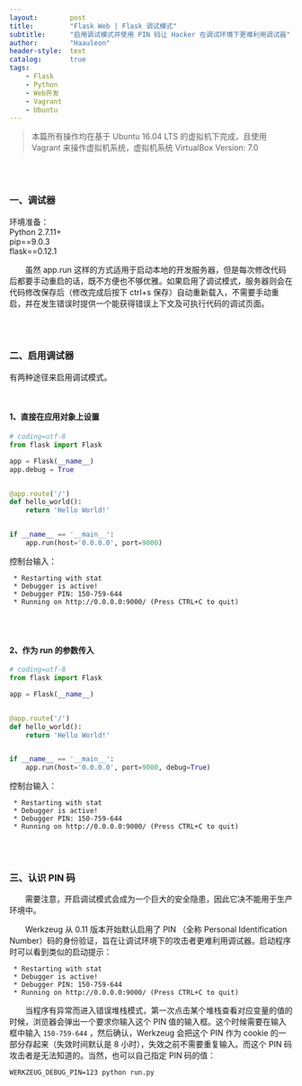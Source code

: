 ```yaml
---
layout:        post
title:         "Flask Web | Flask 调试模式"
subtitle:      "启用调试模式并使用 PIN 码让 Hacker 在调试环境下更难利用调试器"
author:        "Haauleon"
header-style:  text
catalog:       true
tags:
    - Flask
    - Python
    - Web开发
    - Vagrant
    - Ubuntu
---
```


> 本篇所有操作均在基于 Ubuntu 16.04 LTS 的虚拟机下完成，且使用 Vagrant 来操作虚拟机系统，虚拟机系统 VirtualBox Version: 7.0 

<br>
<br>

### 一、调试器
环境准备：     
Python 2.7.11+      
pip==9.0.3     
flask==0.12.1    

&emsp;&emsp;虽然 app.run 这样的方式适用于启动本地的开发服务器，但是每次修改代码后都要手动重启的话，既不方便也不够优雅。如果启用了调试模式，服务器则会在代码修改保存后（修改完成后按下 ctrl+s 保存）自动重新载入，不需要手动重启，并在发生错误时提供一个能获得错误上下文及可执行代码的调试页面。    

<br>
<br>

### 二、启用调试器
有两种途径来启用调试模式。

<br>

#### 1、直接在应用对象上设置
```python
# coding=utf-8
from flask import Flask

app = Flask(__name__)
app.debug = True


@app.route('/')
def hello_world():
    return 'Hello World!'


if __name__ == '__main__':
    app.run(host='0.0.0.0', port=9000)
```

控制台输入：    
```
 * Restarting with stat
 * Debugger is active!
 * Debugger PIN: 150-759-644
 * Running on http://0.0.0.0:9000/ (Press CTRL+C to quit)
```

<br>
<br>

#### 2、作为 run 的参数传入
```python
# coding=utf-8
from flask import Flask

app = Flask(__name__)


@app.route('/')
def hello_world():
    return 'Hello World!'


if __name__ == '__main__':
    app.run(host='0.0.0.0', port=9000, debug=True)
```

控制台输入：    
```
 * Restarting with stat
 * Debugger is active!
 * Debugger PIN: 150-759-644
 * Running on http://0.0.0.0:9000/ (Press CTRL+C to quit)
```

<br>
<br>

### 三、认识 PIN 码
&emsp;&emsp;需要注意，开启调试模式会成为一个巨大的安全隐患，因此它决不能用于生产环境中。      

&emsp;&emsp;Werkzeug 从 0.11 版本开始默认启用了 PIN （全称 Personal Identification Number）码的身份验证，旨在让调试环境下的攻击者更难利用调试器。启动程序时可以看到类似的启动提示：     
```
 * Restarting with stat
 * Debugger is active!
 * Debugger PIN: 150-759-644
 * Running on http://0.0.0.0:9000/ (Press CTRL+C to quit)
```

&emsp;&emsp;当程序有异常而进入错误堆栈模式，第一次点击某个堆栈查看对应变量的值的时候，浏览器会弹出一个要求你输入这个 PIN 值的输入框。这个时候需要在输入框中输入 `150-759-644` ，然后确认，Werkzeug 会把这个 PIN 作为 cookie 的一部分存起来（失效时间默认是 8 小时），失效之前不需要重复输入。而这个 PIN 码攻击者是无法知道的。当然，也可以自己指定 PIN 码的值：      
```
WERKZEUG_DEBUG_PIN=123 python run.py
```